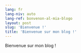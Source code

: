 ```yaml
---
lang: fr
lang-niv: auto
lang-ref: bonvenon-al-mia-blogo
layout: post
slug: 'Bienvenue !'
title: 'Bienvenue sur mon blog !'
---
```


Bienvenue sur mon blog !
